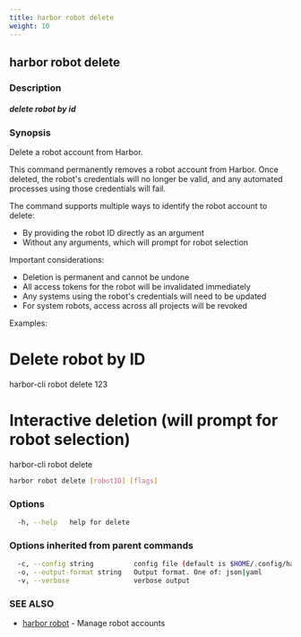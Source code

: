 ```yaml
---
title: harbor robot delete
weight: 10
---
```

## harbor robot delete

### Description

##### delete robot by id

### Synopsis

Delete a robot account from Harbor.

This command permanently removes a robot account from Harbor. Once deleted,
the robot's credentials will no longer be valid, and any automated processes
using those credentials will fail.

The command supports multiple ways to identify the robot account to delete:
- By providing the robot ID directly as an argument
- Without any arguments, which will prompt for robot selection

Important considerations:
- Deletion is permanent and cannot be undone
- All access tokens for the robot will be invalidated immediately
- Any systems using the robot's credentials will need to be updated
- For system robots, access across all projects will be revoked

Examples:
  # Delete robot by ID
  harbor-cli robot delete 123

  # Interactive deletion (will prompt for robot selection)
  harbor-cli robot delete

```sh
harbor robot delete [robotID] [flags]
```

### Options

```sh
  -h, --help   help for delete
```

### Options inherited from parent commands

```sh
  -c, --config string          config file (default is $HOME/.config/harbor-cli/config.yaml)
  -o, --output-format string   Output format. One of: json|yaml
  -v, --verbose                verbose output
```

### SEE ALSO

* [harbor robot](harbor-robot.md)	 - Manage robot accounts

